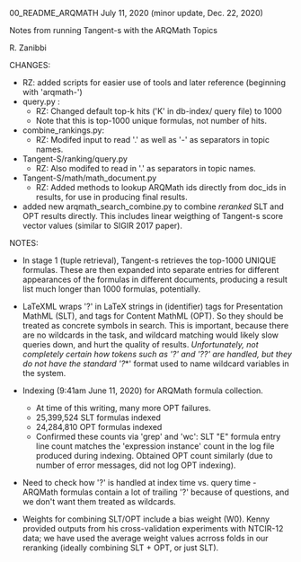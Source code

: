 00_README_ARQMATH
July 11, 2020 (minor update, Dec. 22, 2020)

Notes from running Tangent-s with the ARQMath Topics

R. Zanibbi

CHANGES:

- RZ: added scripts for easier use of tools and later reference (beginning with 'arqmath-')
- query.py :
	- RZ: Changed default top-k hits ('K' in db-index/ query file) to 1000
	- Note that this is top-1000 unique formulas, not number of hits.
- combine_rankings.py:
	- RZ: Modifed input to read '.' as well as '-' as separators in topic names.
- Tangent-S/ranking/query.py
	- RZ: Also modifed to read in '.' as separators in topic names.
- Tangent-S/math/math_document.py
	- RZ: Added methods to lookup ARQMath ids directly from doc_ids in results,
	  for use in producing final results.
- added new arqmath_search_combine.py to combine *reranked* SLT and OPT results
  directly. This includes linear weigthing of Tangent-s score vector values
  (similar to SIGIR 2017 paper).

NOTES:
- In stage 1 (tuple retrieval), Tangent-s retrieves the top-1000 UNIQUE formulas. These
  are then expanded into separate entries for different appearances of the formulas in
  different documents, producing a result list much longer than 1000 formulas, potentially.

- LaTeXML wraps '?' in LaTeX strings in <mi> (identifier) tags for Presentation MathML (SLT),
  and <ci> tags for Content MathML (OPT). So they should be treated as concrete symbols in
  search. This is important, because there are no wildcards in the task, and wildcard matching
  would likely slow queries down, and hurt the quality of results. *Unfortunately, not 
  completely certain how tokens such as '?' and '??' are handled, but they do not have the
  standard '?*<integer>*' format used to name wildcard variables in the system.

- Indexing (9:41am June 11, 2020) for ARQMath formula collection.
	- At time of this writing, many more OPT failures.
	- 25,399,524 SLT formulas indexed 
	- 24,284,810 OPT formulas indexed 
	- Confirmed these counts via 'grep' and 'wc': SLT "E" formula entry
	  line count matches the 'expression instance' count in the log file
	  produced during indexing. Obtained OPT count similarly (due to number of error
	  messages, did not log OPT indexing).

- Need to check how '?' is handled at index time vs. query time - ARQMath formulas contain
  a lot of trailing '?' because of questions, and we don't want them treated as wildcards.

- Weights for combining SLT/OPT include a bias weight (W0). Kenny provided
  outputs from his cross-validation experiments with NTCIR-12 data; we have
  used the average weight values acrross folds in our  reranking (ideally
  combining SLT + OPT, or just SLT).

